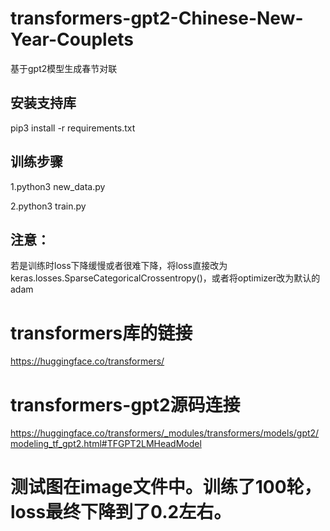 # transformers-gpt2-Chinese-New-Year-Couplets
基于gpt2模型生成春节对联
## 安装支持库
pip3 install -r requirements.txt
## 训练步骤
1.python3 new_data.py

2.python3 train.py

## 注意：
若是训练时loss下降缓慢或者很难下降，将loss直接改为keras.losses.SparseCategoricalCrossentropy()，或者将optimizer改为默认的adam

# transformers库的链接

https://huggingface.co/transformers/

# transformers-gpt2源码连接
https://huggingface.co/transformers/_modules/transformers/models/gpt2/modeling_tf_gpt2.html#TFGPT2LMHeadModel

# 测试图在image文件中。训练了100轮，loss最终下降到了0.2左右。
